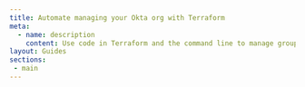 ```yaml
---
title: Automate managing your Okta org with Terraform
meta:
  - name: description
    content: Use code in Terraform and the command line to manage groups, users, policies, and other parts of your Okta org.
layout: Guides
sections:
 - main
---
```

